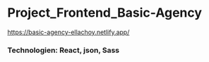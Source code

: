 # Project_Frontend_Basic-Agency
https://basic-agency-ellachoy.netlify.app/

### Technologien: React, json, Sass

